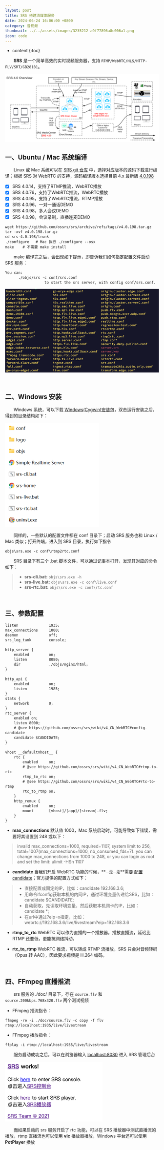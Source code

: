 ```yaml
---
layout: post
title: SRS 搭建流媒体服务
date: 2024-06-24 16:06:00 +0800
category: 音视频
thumbnail: ../../assets/images/3235212-a9f77896a8c006a1.png
icon: code
---
```


* content
{:toc}

&emsp;&emsp;**SRS** 是一个简单高效的实时视频服务器，支持 `RTMP/WebRTC/HLS/HTTP-FLV/SRT/GB28181`。

<img src="../../assets/images/3235212-a9f77896a8c006a1.png" style="zoom: 80%;" />


## 一、Ubuntu / Mac 系统编译

&emsp;&emsp;Linux 或 Mac 系统可以在 [SRS git 仓库](https://github.com/ossrs/srs/releases) 中，选择对应版本的源码下载进行编译；根据 SRS 对 WebRTC 的支持，源码编译版本选择目前 4.x 最新版 [4.0.198](https://github.com/ossrs/srs/releases/tag/v4.0.198)

- [x] SRS 4.0.14，支持了RTMP推流，WebRTC播放
- [x] SRS 4.0.76，支持了WebRTC推流，WebRTC播放
- [x] SRS 4.0.95，支持了WebRTC推流，RTMP播放
- [x] SRS 4.0.96，一对一通话DEMO
- [x] SRS 4.0.98，多人会议DEMO
- [x] SRS 4.0.98，会议录制，直播连麦DEMO

~~~shell
wget https://github.com/ossrs/srs/archive/refs/tags/v4.0.198.tar.gz
tar -xvf v4.0.198.tar.gz
cd srs-4.0.198/trunk
./configure   # Mac 执行 ./configure --osx
make    # 不需要 make install
~~~

&emsp;&emsp;make 编译完之后，会出现如下提示，即告诉我们如何指定配置文件启动 SRS 服务：

~~~shell
You can:
      ./objs/srs -c conf/srs.conf
                  to start the srs server, with config conf/srs.conf.
~~~

![](../../assets/images/3235212-0957e5f623e8d098.png)

<br/>

## 二、Windows 安装

&emsp;&emsp;Windows 系统，可以下载 [Windows(Cygwin)安装包](https://github.com/ossrs/srs/releases/download/v5.0.19/SRS-Windows-x86_64-5.0.19-setup.exe)，双击运行安装之后，得到的目录结构如下：

<img src="../../assets/images/3235212-8de83e2e29fc7f6e.png" style="zoom:80%;" />

&emsp;&emsp;同样的，一些默认的配置文件都在 conf 目录下；启动 SRS 服务也和 Linux / Mac 类似；打开终端，进入到 SRS 目录，执行如下指令

~~~shell
objs\srs.exe -c conf\rtmp2rtc.conf
~~~

&emsp;&emsp;SRS 目录下有三个 .bat 脚本文件，可以通过记事本打开，发现其对应的命令如下：

> - **srs-cli.bat:** `objs\srs.exe -h`
> - **srs-live.bat:** `objs\srs.exe -c conf\live.conf`
> - **srs-rtc.bat:** `objs\srs.exe -c conf\rtc.conf`

<br/>

## 三、参数配置

~~~nginx
listen              1935;
max_connections     1000;
daemon              off;
srs_log_tank        console;

http_server {
    enabled         on;
    listen          8080;
    dir             ./objs/nginx/html;
}

http_api {
    enabled         on;
    listen          1985;
}
stats {
    network         0;
}
rtc_server {
    enabled on;
    listen 8000;
    # @see https://github.com/ossrs/srs/wiki/v4_CN_WebRTC#config-candidate
    candidate $CANDIDATE;
}

vhost __defaultVhost__ {
    rtc {
        enabled     on;
        # @see https://github.com/ossrs/srs/wiki/v4_CN_WebRTC#rtmp-to-rtc
        rtmp_to_rtc on;
        # @see https://github.com/ossrs/srs/wiki/v4_CN_WebRTC#rtc-to-rtmp
        rtc_to_rtmp on;
    }
    http_remux {
        enabled     on;
        mount       [vhost]/[app]/[stream].flv;
    }
}
~~~

- **max_connections** 默认值 1000，Mac 系统启动时，可能导致如下错误，需要将其设置到 248 或以下：

> invalid max_connections=1000, required=1107, system limit to 256, total=1007(max_connections=1000, nb_consumed_fds=7). you can change max_connections from 1000 to 248, or you can login as root and set the limit: ulimit -HSn 1107

- **candidate** 当我们开启 WebRTC 功能的时候，**`一定一定`**需要 [配置 candidate](https://github.com/ossrs/srs/wiki/v4_CN_WebRTC#config-candidate)；官方提供的配置方式如下：

> - 直接配置成固定的IP，比如：candidate 192.168.3.6;
> - 用命令ifconfig获取本机的内网IP，通过环境变量传递给SRS，比如：candidate $CANDIDATE;
> - 自动获取，先读取环境变量，然后获取本机网卡的IP，比如：candidate *;
> - 在url中通过?eip=x指定，比如：webrtc://192.168.3.6/live/livestream?eip=192.168.3.6

- **rtmp_to_rtc** WebRTC 可以作为直播的一个播放器，播放直播流，延迟比 RTMP 还要低，更能抗网络抖动。

- **rtc_to_rtmp** WebRTC 推流，可以转成 RTMP 流播放，SRS 只会对音频转码（Opus 转 AAC），因此要求视频是 H.264 编码。


<br/>

## 四、FFmpeg 直播推流

&emsp;&emsp;srs 服务的 ./doc/ 目录下，存在 `source.flv` 和 `source.200kbps.768x320.flv` 两个测试视频

- FFmpeg 推流指令：

~~~shell
ffmpeg -re -i ./doc/source.flv -c copy -f flv rtmp://localhost:1935/live/livestream
~~~

- FFmpeg 播放指令：

~~~shell
ffplay -i rtmp://localhost:1935/live/livestream
~~~

&emsp;&emsp;服务启动成功之后，可以在浏览器输入 [localhost:8080](http://localhost:8080/) 进入 SRS 管理后台

![](../../assets/images/3235212-cbf21e94114c12e1.png)

&emsp;&emsp;而如果启动的 srs 服务开启了 rtc 功能，可以在 SRS 播放器中测试直播流的播放，rtmp 直播流也可以使用 **vlc** 播放器播放，Windows 平台还可以使用 **PotPlayer** 播放